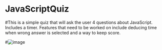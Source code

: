 # JavaScriptQuiz

#This is a simple quiz that will ask the user 4 questions about JavaScript. Includes a timer. Features that need to be worked on include deducing time when wrong answer is selected and a way to keep score.

#![image](https://user-images.githubusercontent.com/77507157/110061109-f5c48300-7d34-11eb-8a1f-4e0fc53231cc.png)
